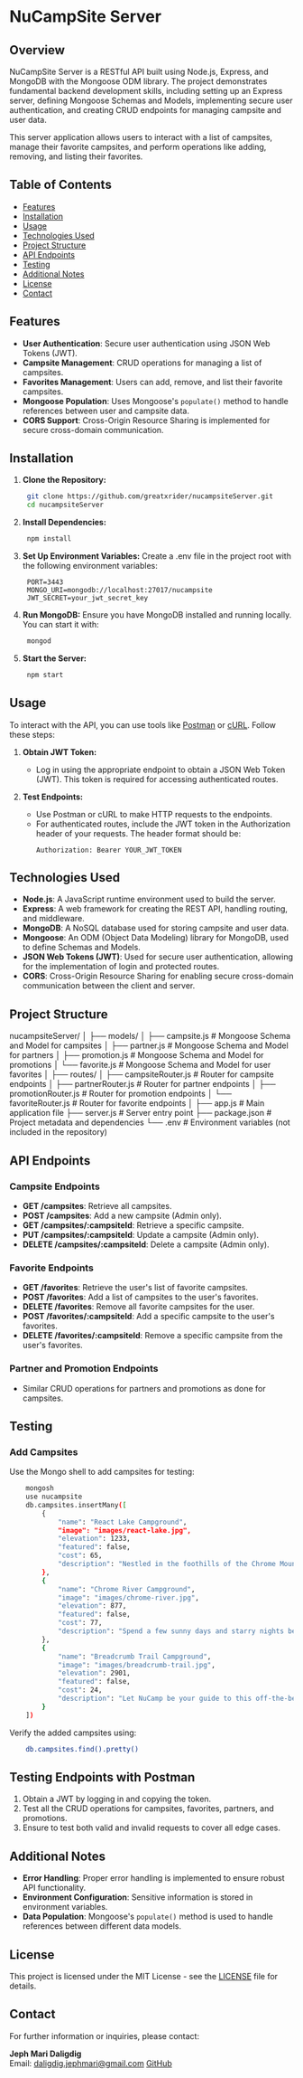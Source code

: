 # NuCampSite Server

## Overview
NuCampSite Server is a RESTful API built using Node.js, Express, and MongoDB with the Mongoose ODM library. The project demonstrates fundamental backend development skills, including setting up an Express server, defining Mongoose Schemas and Models, implementing secure user authentication, and creating CRUD endpoints for managing campsite and user data.

This server application allows users to interact with a list of campsites, manage their favorite campsites, and perform operations like adding, removing, and listing their favorites.

## Table of Contents
- [Features](#features)
- [Installation](#installation)
- [Usage](#usage)
- [Technologies Used](#technologies-used)
- [Project Structure](#project-structure)
- [API Endpoints](#api-endpoints)
- [Testing](#testing)
- [Additional Notes](#additional-notes)
- [License](#license)
- [Contact](#contact)

## Features
- **User Authentication**: Secure user authentication using JSON Web Tokens (JWT).
- **Campsite Management**: CRUD operations for managing a list of campsites.
- **Favorites Management**: Users can add, remove, and list their favorite campsites.
- **Mongoose Population**: Uses Mongoose's `populate()` method to handle references between user and campsite data.
- **CORS Support**: Cross-Origin Resource Sharing is implemented for secure cross-domain communication.

## Installation

1. **Clone the Repository:**
   ```bash
    git clone https://github.com/greatxrider/nucampsiteServer.git
    cd nucampsiteServer
    ```
2. **Install Dependencies:**
   ```bash
    npm install
    ```
3. **Set Up Environment Variables:** Create a .env file in the project root with the following environment variables:
   ```env
    PORT=3443
    MONGO_URI=mongodb://localhost:27017/nucampsite
    JWT_SECRET=your_jwt_secret_key
    ```
4. **Run MongoDB:** Ensure you have MongoDB installed and running locally. You can start it with:
   ```bash
    mongod
    ```
5. **Start the Server:**
   ```bash
    npm start
    ```

## Usage

To interact with the API, you can use tools like [Postman](https://www.postman.com/) or [cURL](https://curl.se/). Follow these steps:

1. **Obtain JWT Token:**
   - Log in using the appropriate endpoint to obtain a JSON Web Token (JWT). This token is required for accessing authenticated routes.

2. **Test Endpoints:**
   - Use Postman or cURL to make HTTP requests to the endpoints. 
   - For authenticated routes, include the JWT token in the Authorization header of your requests. The header format should be:
     ```
     Authorization: Bearer YOUR_JWT_TOKEN
     ```

## Technologies Used

- **Node.js**: A JavaScript runtime environment used to build the server.
- **Express**: A web framework for creating the REST API, handling routing, and middleware.
- **MongoDB**: A NoSQL database used for storing campsite and user data.
- **Mongoose**: An ODM (Object Data Modeling) library for MongoDB, used to define Schemas and Models.
- **JSON Web Tokens (JWT)**: Used for secure user authentication, allowing for the implementation of login and protected routes.
- **CORS**: Cross-Origin Resource Sharing for enabling secure cross-domain communication between the client and server.

## Project Structure

nucampsiteServer/
│
├── models/
│   ├── campsite.js           # Mongoose Schema and Model for campsites
│   ├── partner.js            # Mongoose Schema and Model for partners
│   ├── promotion.js          # Mongoose Schema and Model for promotions
│   └── favorite.js           # Mongoose Schema and Model for user favorites
│
├── routes/
│   ├── campsiteRouter.js     # Router for campsite endpoints
│   ├── partnerRouter.js      # Router for partner endpoints
│   ├── promotionRouter.js    # Router for promotion endpoints
│   └── favoriteRouter.js     # Router for favorite endpoints
│
├── app.js                    # Main application file
├── server.js                 # Server entry point
├── package.json              # Project metadata and dependencies
└── .env                      # Environment variables (not included in the repository)

## API Endpoints

### Campsite Endpoints

- **GET /campsites**: Retrieve all campsites.
- **POST /campsites**: Add a new campsite (Admin only).
- **GET /campsites/:campsiteId**: Retrieve a specific campsite.
- **PUT /campsites/:campsiteId**: Update a campsite (Admin only).
- **DELETE /campsites/:campsiteId**: Delete a campsite (Admin only).

### Favorite Endpoints

- **GET /favorites**: Retrieve the user's list of favorite campsites.
- **POST /favorites**: Add a list of campsites to the user's favorites.
- **DELETE /favorites**: Remove all favorite campsites for the user.
- **POST /favorites/:campsiteId**: Add a specific campsite to the user's favorites.
- **DELETE /favorites/:campsiteId**: Remove a specific campsite from the user's favorites.

### Partner and Promotion Endpoints

- Similar CRUD operations for partners and promotions as done for campsites.

## Testing

### Add Campsites

Use the Mongo shell to add campsites for testing:

```bash
    mongosh
    use nucampsite
    db.campsites.insertMany([
        {
            "name": "React Lake Campground",
            "image": "images/react-lake.jpg",
            "elevation": 1233,
            "featured": false,
            "cost": 65,
            "description": "Nestled in the foothills of the Chrome Mountains, this campground on the shores of the pristine React Lake is a favorite for fly fishers."
        },
        {
            "name": "Chrome River Campground",
            "image": "images/chrome-river.jpg",
            "elevation": 877,
            "featured": false,
            "cost": 77,
            "description": "Spend a few sunny days and starry nights beneath a canopy of old-growth firs at this enchanting spot by the Chrome River."
        },
        {
            "name": "Breadcrumb Trail Campground",
            "image": "images/breadcrumb-trail.jpg",
            "elevation": 2901,
            "featured": false,
            "cost": 24,
            "description": "Let NuCamp be your guide to this off-the-beaten-path, hike-in-only campground."
        }
    ])
```

Verify the added campsites using:

```bash
    db.campsites.find().pretty()
```

## Testing Endpoints with Postman

1. Obtain a JWT by logging in and copying the token.
2. Test all the CRUD operations for campsites, favorites, partners, and promotions.
3. Ensure to test both valid and invalid requests to cover all edge cases.

## Additional Notes

- **Error Handling**: Proper error handling is implemented to ensure robust API functionality.
- **Environment Configuration**: Sensitive information is stored in environment variables.
- **Data Population**: Mongoose's `populate()` method is used to handle references between different data models.

## License

This project is licensed under the MIT License - see the [LICENSE](LICENSE) file for details.

## Contact

For further information or inquiries, please contact:

**Jeph Mari Daligdig**  
Email: daligdig.jephmari@gmail.com
[GitHub](https://github.com/greatxrider)
